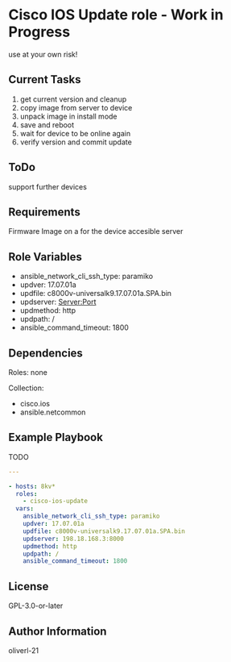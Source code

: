 # Cisco IOS Update role - Work in Progress

use at your own risk!

## Current Tasks

1. get current version and cleanup
2. copy image from server to device
3. unpack image in install mode
4. save and reboot
5. wait for device to be online again
6. verify version and commit update

## ToDo

support further devices

## Requirements

Firmware Image on a for the device accesible server

## Role Variables

- ansible_network_cli_ssh_type: paramiko
- updver: 17.07.01a
- updfile: c8000v-universalk9.17.07.01a.SPA.bin
- updserver: <Server:Port>
- updmethod: http
- updpath: /
- ansible_command_timeout: 1800

## Dependencies


Roles: none

Collection:

- cisco.ios
- ansible.netcommon

## Example Playbook

TODO

```yaml
---

- hosts: 8kv*
  roles:
    - cisco-ios-update
  vars:
    ansible_network_cli_ssh_type: paramiko
    updver: 17.07.01a
    updfile: c8000v-universalk9.17.07.01a.SPA.bin
    updserver: 198.18.168.3:8000
    updmethod: http
    updpath: /
    ansible_command_timeout: 1800


```

## License

GPL-3.0-or-later

## Author Information

oliverl-21

